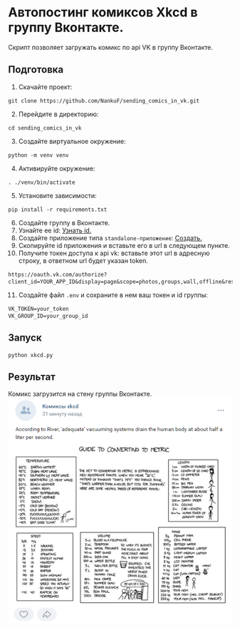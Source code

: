 # Автопостинг комиксов Xkcd в группу Вконтакте.

Скрипт позволяет загружать комикс по api VK в группу Вконтакте.

## Подготовка
1. Скачайте проект:<br>

```commandline
git clone https://github.com/NankuF/sending_comics_in_vk.git
```

2. Перейдите в директорию:<br>

```commandline
cd sending_comics_in_vk
```

3. Создайте виртуальное окружение:<br>

```commandline
python -m venv venv
```

4. Активируйте окружение:<br>

```commandline
. ./venv/bin/activate
```
5. Установите зависимости:<br>

```commandline
pip install -r requirements.txt
```
6. Создайте группу в Вконтакте.
7. Узнайте ее id: [Узнать id.](https://regvk.com/id/)
8. Создайте приложение типа `standalone-приложение`: [Создать.](https://vk.com/apps?act=manage)
9. Скопируйте id приложения и вставьте его в url в следующем пункте.
10. Получите токен доступа к api vk:
    вставьте этот url в адресную строку, в ответном url будет указан token.
```text
https://oauth.vk.com/authorize?client_id=YOUR_APP_ID&display=page&scope=photos,groups,wall,offline&response_type=token&v=5.131&state=123456
```
11. Создайте файл `.env` и сохраните в нем ваш токен и id группы:
```text
VK_TOKEN=your_token
VK_GROUP_ID=your_group_id
```

## Запуск
```commandline
python xkcd.py
```

## Результат
Комикс загрузится на стену группы Вконтакте.<br>
![img.png](img.png)<br>